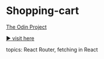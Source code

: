 # Shopping-cart

[The Odin Project](https://www.theodinproject.com/lessons/node-path-react-new-shopping-cart)

[:arrow_forward: visit here](https://resplendent-starburst-643302.netlify.app/cart)

topics: React Router, fetching in React
